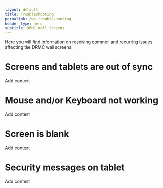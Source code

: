 ```yaml
---
layout: default
title: Troubleshooting
permalink: /ws-troubleshooting
header_type: hero
subtitle: DRMC Wall Screens
---
```


Here you will find information on resolving common and recurring issues affecting the DRMC wall screens.

# Screens and tablets are out of sync

Add content

# Mouse and/or Keyboard not working

Add content

# Screen is blank

Add content

# Security messages on tablet

Add content